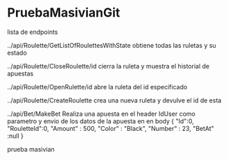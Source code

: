# PruebaMasivianGit
lista de endpoints

../api/Roulette/GetListOfRoulettesWithState obtiene todas las ruletas y su estado

../api/Roulette/CloseRoulette/id cierra la ruleta y muestra el historial de apuestas

../api/Roulette/OpenRulette/id abre la ruleta del id especificado

../api/Roulette/CreateRoulette crea una nueva ruleta y devulve el id de esta

../api/Bet/MakeBet Realiza una apuesta en el header IdUser como parametro y envio de los datos de la apuesta en en body 
{
        "Id":0,
        "RouletteId":0,
        "Amount" : 500,
        "Color" : "Black",
        "Number" : 23,
        "BetAt" :null
 }

prueba masivian
